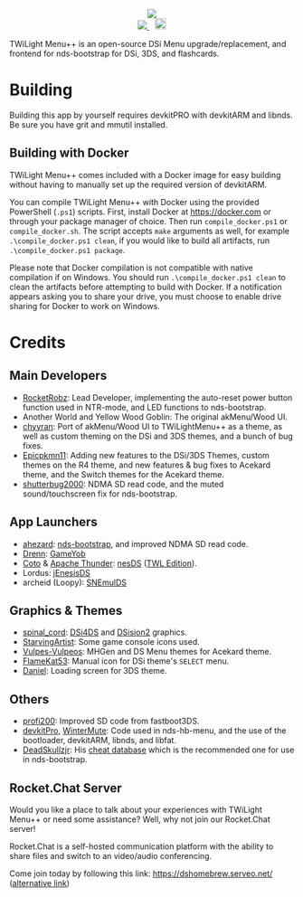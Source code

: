 <p align="center">
 <img src="https://github.com/RocketRobz/TWiLightMenu/blob/master/logo.png"><br>
 <span style="padding-right: 5px;">
  <a href="https://travis-ci.org/RocketRobz/TWiLightMenu">
   <img src="https://travis-ci.org/RocketRobz/TWiLightMenu.svg?branch=master">
  </a>
 </span>
 <span style="padding-left: 5px;">
  <a href="https://dshomebrew.serveo.net/">
   <img src="https://github.com/ahezard/nds-bootstrap/blob/master/images/Rocket.Chat button.png" height="20">
  </a>
 </span>
</p>

TWiLight Menu++ is an open-source DSi Menu upgrade/replacement, and frontend for nds-bootstrap for DSi, 3DS, and flashcards.

# Building

Building this app by yourself requires devkitPRO with devkitARM and libnds. Be sure you have grit and mmutil installed.

## Building with Docker

TWiLight Menu++ comes included with a Docker image for easy building without having to manually set up the required version of devkitARM.

You can compile TWiLight Menu++ with Docker using the provided PowerShell (`.ps1`) scripts. First, install Docker at https://docker.com or through your package manager of choice. Then run `compile_docker.ps1` or `compile_docker.sh`. The script accepts `make` arguments as well, for example `.\compile_docker.ps1 clean`, if you would like to build all artifacts, run `.\compile_docker.ps1 package`.

Please note that Docker compilation is not compatible with native compilation if on Windows. You should run `.\compile_docker.ps1 clean` to clean the artifacts before attempting to build with Docker. If a notification appears asking you to share your drive, you must choose to enable drive sharing for Docker to work on Windows.


# Credits
## Main Developers
- [RocketRobz](https://github.com/RocketRobz): Lead Developer, implementing the auto-reset power button function used in NTR-mode, and LED functions to nds-bootstrap.
- Another World and Yellow Wood Goblin: The original akMenu/Wood UI.
- [chyyran](https://github.com/chyyran): Port of akMenu/Wood UI to TWiLightMenu++ as a theme, as well as custom theming on the DSi and 3DS themes, and a bunch of bug fixes.
- [Epicpkmn11](https://github.com/Epicpkmn11): Adding new features to the DSi/3DS Themes, custom themes on the R4 theme, and new features & bug fixes to Acekard theme, and the Switch themes for the Acekard theme.
- [shutterbug2000](https://github.com/shutterbug2000): NDMA SD read code, and the muted sound/touchscreen fix for nds-bootstrap.
## App Launchers
- [ahezard](https://github.com/ahezard): [nds-bootstrap](https://github.com/ahezard/nds-bootstrap), and improved NDMA SD read code.
- [Drenn](https://github.com/Drenn1): [GameYob](https://github.com/Drenn1/GameYob)
- [Coto](https://github.com/cotodevel) & [Apache Thunder](https://github.com/ApacheThunder): [nesDS](https://sourceforge.net/projects/nesds/) ([TWL Edition](https://github.com/ApacheThunder/NesDS)).
- Lordus: [jEnesisDS](https://gamebrew.org/wiki/JEnesisDS)
- archeid (Loopy): [SNEmulDS](https://www.gamebrew.org/wiki/SNEmulDS)
## Graphics & Themes
- [spinal_cord](https://gbatemp.net/members/spinal_cord.90607/): [DSi4DS](https://gbatemp.net/threads/dsi4ds.173617/) and [DSision2](https://gbatemp.net/threads/dsision2.92740/) graphics.
- [StarvingArtist](https://www.deviantart.com/starvingartist/): Some game console icons used.
- [Vulpes-Vulpeos](https://www.deviantart.com/vulpes-vulpeos): MHGen and DS Menu themes for Acekard theme.
- [FlameKat53](https://github.com/FlameKat53): Manual icon for DSi theme's `SELECT` menu.
- [Daniel](https://github.com/XD-Daniel-XD): Loading screen for 3DS theme.
## Others
- [profi200](https://github.com/profi200): Improved SD code from fastboot3DS.
- [devkitPro](https://github.com/devkitPro), [WinterMute](https://github.com/WinterMute): Code used in nds-hb-menu, and the use of the bootloader, devkitARM, libnds, and libfat.
- [DeadSkullzjr](https://github.com/DeadSkullzJr): His [cheat database](https://gbatemp.net/threads/deadskullzjrs-flashcart-cheat-databases.488711/) which is the recommended one for use in nds-bootstrap.

## Rocket.Chat Server

Would you like a place to talk about your experiences with TWiLight Menu++ or need some assistance? Well, why not join our Rocket.Chat server!

Rocket.Chat is a self-hosted communication platform with the ability to share files and switch to an video/audio conferencing.

Come join today by following this link: https://dshomebrew.serveo.net/ ([alternative link](https://b2b38a00.ngrok.io))
